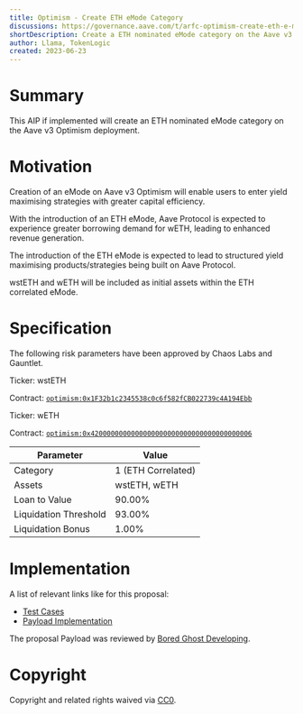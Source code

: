 ```yaml
---
title: Optimism - Create ETH eMode Category
discussions: https://governance.aave.com/t/arfc-optimism-create-eth-e-mode/13144
shortDescription: Create a ETH nominated eMode category on the Aave v3 Optimism deployment.
author: Llama, TokenLogic
created: 2023-06-23
---
```


# Summary

This AIP if implemented will create an ETH nominated eMode category on the Aave v3 Optimism deployment.

# Motivation

Creation of an eMode on Aave v3 Optimism will enable users to enter yield maximising strategies with greater capital efficiency.

With the introduction of an ETH eMode, Aave Protocol is expected to experience greater borrowing demand for wETH, leading to enhanced revenue generation.

The introduction of the ETH eMode is expected to lead to structured yield maximising products/strategies being built on Aave Protocol.

wstETH and wETH will be included as initial assets within the ETH correlated eMode.

# Specification

The following risk parameters have been approved by Chaos Labs and Gauntlet.

Ticker: wstETH

Contract: [`optimism:0x1F32b1c2345538c0c6f582fCB022739c4A194Ebb`](https://optimistic.etherscan.io/token/0x1f32b1c2345538c0c6f582fcb022739c4a194ebb)

Ticker: wETH

Contract: [`optimism:0x4200000000000000000000000000000000000006`](https://optimistic.etherscan.io/address/0x4200000000000000000000000000000000000006)

| Parameter             | Value              |
| --------------------- | ------------------ |
| Category              | 1 (ETH Correlated) |
| Assets                | wstETH, wETH       |
| Loan to Value         | 90.00%             |
| Liquidation Threshold | 93.00%             |
| Liquidation Bonus     | 1.00%              |

# Implementation

A list of relevant links like for this proposal:

- [Test Cases]()
- [Payload Implementation]()

The proposal Payload was reviewed by [Bored Ghost Developing](https://bgdlabs.com/).

# Copyright

Copyright and related rights waived via [CC0](https://creativecommons.org/publicdomain/zero/1.0/).
